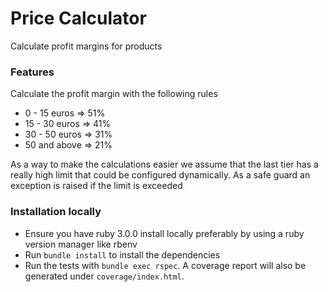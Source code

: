 # Price Calculator

Calculate profit margins for products
### Features
Calculate the profit margin with the following rules
* 0 - 15 euros => 51% 
* 15 - 30 euros => 41% 
* 30 - 50 euros => 31% 
* 50 and above => 21%

As a way to make the calculations easier we assume that the last tier has a really high limit that could be configured dynamically. 
As a safe guard an exception is raised if the limit is exceeded

### Installation locally 

* Ensure you have ruby 3.0.0 install locally preferably by using a ruby version manager like rbenv
* Run `bundle install` to install the dependencies
* Run the tests with `bundle exec rspec`. A coverage report will also be generated under `coverage/index.html`.
